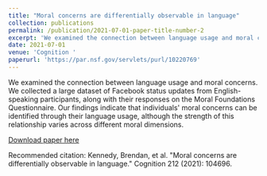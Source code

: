 ```yaml
---
title: "Moral concerns are differentially observable in language"
collection: publications
permalink: /publication/2021-07-01-paper-title-number-2
excerpt: 'We examined the connection between language usage and moral concerns. We collected a large dataset of Facebook status updates from English-speaking participants, along with their responses on the Moral Foundations Questionnaire. Our findings indicate that individuals&apos; moral concerns can be identified through their language usage, although the strength of this relationship varies across different moral dimensions. '
date: 2021-07-01
venue: 'Cognition '
paperurl: 'https://par.nsf.gov/servlets/purl/10220769'
---
```

We examined the connection between language usage and moral concerns. We collected a large dataset of Facebook status updates from English-speaking participants, along with their responses on the Moral Foundations Questionnaire. Our findings indicate that individuals&apos; moral concerns can be identified through their language usage, although the strength of this relationship varies across different moral dimensions. 

[Download paper here](https://par.nsf.gov/servlets/purl/10220769)

Recommended citation: Kennedy, Brendan, et al. "Moral concerns are differentially observable in language." Cognition 212 (2021): 104696.